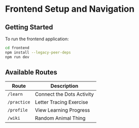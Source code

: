 # Frontend Setup and Navigation

## Getting Started
To run the frontend application:
```bash
cd frontend
npm install --legacy-peer-deps
npm run dev
```

## Available Routes
| Route | Description |
|-------|-------------|
| `/learn` | Connect the Dots Activity |
| `/practice` | Letter Tracing Exercise |
| `/profile` | View Learning Progress |
| `/wiki` | Random Animal Thing |
